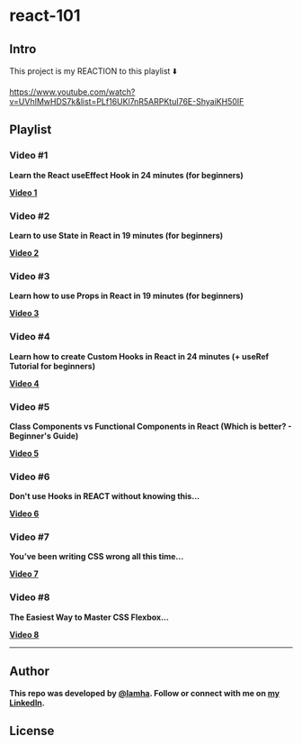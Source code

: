 # react-101

## Intro 
This project is my REACTION to this playlist ⬇️

https://www.youtube.com/watch?v=UVhIMwHDS7k&list=PLf16UKl7nR5ARPKtuI76E-ShyaiKH50IF

## Playlist
### Video #1
<b> Learn the React useEffect Hook in 24 minutes (for beginners)<b/>

[Video 1](./useEffect/README.md)

### Video #2
<b> Learn to use State in React in 19 minutes (for beginners)<b/>

[Video 2](./useState/README.md)

### Video #3
<b> Learn how to use Props in React in 19 minutes (for beginners)

[Video 3](./useProps/README.md)

### Video #4
<b> Learn how to create Custom Hooks in React in 24 minutes (+ useRef Tutorial for beginners)

[Video 4](./useHook/README.md)

### Video #5
<b> Class Components vs Functional Components in React (Which is better? - Beginner's Guide)

[Video 5](./componentType/README.md)

### Video #6
<b> Don't use Hooks in REACT without knowing this...

[Video 6](./hookPractices/README.md)

### Video #7
<b> You’ve been writing CSS wrong all this time...

[Video 7](./redCSS/README.md)

### Video #8
<b> The Easiest Way to Master CSS Flexbox...

[Video 8](./redCSS/README.md)

---
## Author

This repo was developed by [@lamha](https://github.com/HaLamUs). 
Follow or connect with me on [my LinkedIn](https://www.linkedin.com/in/lamhacs). 

## License
